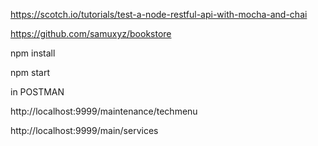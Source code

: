https://scotch.io/tutorials/test-a-node-restful-api-with-mocha-and-chai

https://github.com/samuxyz/bookstore


npm install

npm start


in POSTMAN

http://localhost:9999/maintenance/techmenu

http://localhost:9999/main/services